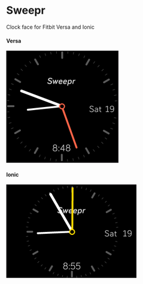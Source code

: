 # Sweepr
Clock face for Fitbit Versa and Ionic

#### Versa
![Versa](https://raw.githubusercontent.com/Slusho/fitbit/master/screenshots/Sweepr_versa.png)

#### Ionic
![Ionic](https://raw.githubusercontent.com/Slusho/fitbit/master/screenshots/Sweepr_ionic.png)
